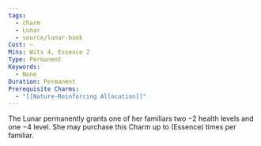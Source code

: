 ```yaml
---
tags:
  - charm
  - Lunar
  - source/lunar-book
Cost: —
Mins: Wits 4, Essence 2
Type: Permanent
Keywords:
  - None
Duration: Permanent
Prerequisite Charms:
  - "[[Nature-Reinforcing Allocation]]"
---
```

The Lunar permanently grants one of her familiars two −2 health levels and one −4 level. She may purchase this Charm up to (Essence) times per familiar.